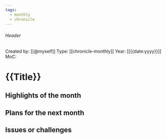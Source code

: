 ```yaml
---
tags:
  - monthly
  - chronicle
---
```

###### Header
Created by: [[@myself]]
Type: [[chronicle-monthly]]
Year: [[{{date:yyyy}}]]
MoC: 
# {{Title}}

## Highlights of the month



## Plans for the next month



## Issues or challenges